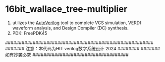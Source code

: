 # 16bit_wallace_tree-multiplier

1. utilizes the [AutoVerilog](https://github.com/liuss47/AutoVerilog) tool to complete VCS simulation, VERDI waveform analysis, and Design Compiler (DC) synthesis. 
2. PDK: FreePDK45

######################################################
####### 注意：本代码为HIT verilog数字系统设计 2024 ########
####### 如有抄袭必究 ###################################

